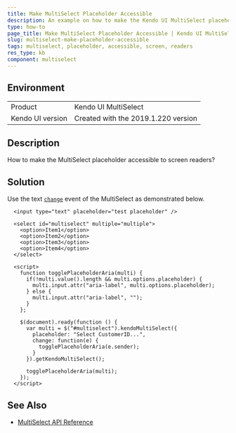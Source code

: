 ```yaml
---
title: Make MultiSelect Placeholder Accessible
description: An example on how to make the Kendo UI MultiSelect placeholder accessible to screen readers.
type: how-to
page_title: Make MultiSelect Placeholder Accessible | Kendo UI MultiSelect for jQuery
slug: multiselect-make-placeholder-accessible
tags: multiselect, placeholder, accessible, screen, readers
res_type: kb
component: multiselect
---
```


## Environment

<table>
 <tr>
  <td>Product</td>
  <td>Kendo UI MultiSelect</td>
 </tr>
 <tr>
  <td>Kendo UI version</td>
  <td>Created with the 2019.1.220 version</td>
 </tr>
</table>

## Description

How to make the MultiSelect placeholder accessible to screen readers?

## Solution

Use the text [`change`](https://docs.telerik.com/kendo-ui/api/javascript/ui/multiselect/events/change) event of the MultiSelect as demonstrated below.

```dojo
  <input type="text" placeholder="test placeholder" />

  <select id="multiselect" multiple="multiple">
    <option>Item1</option>
    <option>Item2</option>
    <option>Item3</option>
    <option>Item4</option>
  </select>

  <script>
    function togglePlaceholderAria(multi) {
      if(!multi.value().length && multi.options.placeholder) {
        multi.input.attr("aria-label", multi.options.placeholder);
      } else {
        multi.input.attr("aria-label", "");
      }
    };

    $(document).ready(function () {
      var multi = $("#multiselect").kendoMultiSelect({
        placeholder: "Select CustomerID...",
        change: function(e) {
          togglePlaceholderAria(e.sender);
        }
      }).getKendoMultiSelect();

      togglePlaceholderAria(multi);
    });
  </script>
```

## See Also

* [MultiSelect API Reference](/api/javascript/ui/multiselect)
